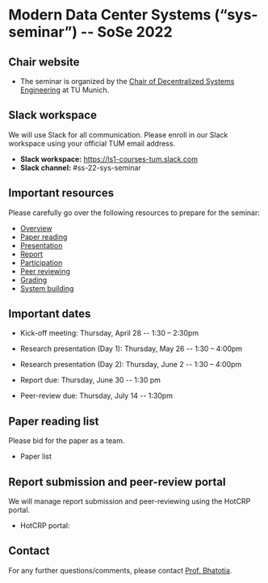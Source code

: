 # Modern Data Center Systems (“sys-seminar”) -- SoSe 2022

## Chair website

- The seminar is organized by the [Chair of Decentralized Systems Engineering](https://dse.in.tum.de/) at TU Munich.

## Slack workspace

We will use Slack for all communication. Please enroll in our Slack workspace using your official TUM email address.

- **Slack workspace:** https://ls1-courses-tum.slack.com
- **Slack channel:** #ss-22-sys-seminar

## Important resources

Please carefully go over the following resources to prepare for the seminar:

- [Overview](general-info/overview.pdf)
- [Paper reading](general-info/paper-reading.pdf)
- [Presentation](general-info/presentation.pdf)
- [Report](general-info/report.pdf)
- [Participation](general-info/participation.pdf)
- [Peer reviewing](general-info/peer-review.pdf)
- [Grading](general-info/grading.pdf)
- [System building](general-info/system-building.pdf)

## Important dates

- Kick-off meeting: Thursday, April 28 -- 1:30 – 2:30pm

- Research presentation (Day 1): Thursday, May 26 -- 1:30 – 4:00pm

- Research presentation (Day 2): Thursday, June 2 -- 1:30 – 4:00pm

- Report due: Thursday, June 30 -- 1:30 pm

- Peer-review due: Thursday, July 14 -- 1:30pm


## Paper reading list

Please bid for the paper as a team. 

- Paper list


## Report submission and peer-review portal

We will manage report submission and peer-reviewing using the HotCRP portal.

- HotCRP portal: 


## Contact

For any further questions/comments, please contact [Prof. Bhatotia](https://dse.in.tum.de/bhatotia/).

